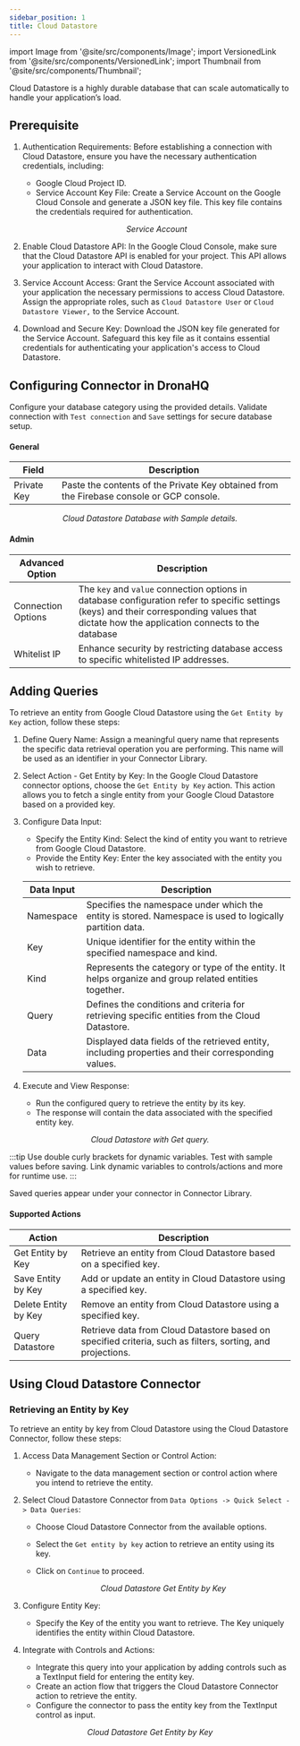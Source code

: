 ```yaml
---
sidebar_position: 1
title: Cloud Datastore
---
```


import Image from '@site/src/components/Image'; import VersionedLink from '@site/src/components/VersionedLink'; import
Thumbnail from '@site/src/components/Thumbnail';

Cloud Datastore is a highly durable database that can scale automatically to handle your application’s load.

## Prerequisite

1. Authentication Requirements: Before establishing a connection with Cloud Datastore, ensure you have the necessary
   authentication credentials, including:

   - Google Cloud Project ID.
   - Service Account Key File: Create a Service Account on the Google Cloud Console and generate a JSON key file. This
   key file contains the credentials required for authentication.
    <figure>
          <Thumbnail src="/img/reference/connectors/clouddata/serviceacc.jpeg" alt="Service Account" />
          <figcaption align = "center"><i>Service Account</i></figcaption>
   </figure>

2. Enable Cloud Datastore API: In the Google Cloud Console, make sure that the Cloud Datastore API is enabled for your
   project. This API allows your application to interact with Cloud Datastore.

3. Service Account Access: Grant the Service Account associated with your application the necessary permissions to
   access Cloud Datastore. Assign the appropriate roles, such as `Cloud Datastore User` or `Cloud Datastore Viewer,` to
   the Service Account.

4. Download and Secure Key: Download the JSON key file generated for the Service Account. Safeguard this key file as it
   contains essential credentials for authenticating your application's access to Cloud Datastore.

## Configuring Connector in DronaHQ

Configure your database category using the provided details. Validate connection with `Test connection` and `Save`
settings for secure database setup.

#### General

| Field       | Description                                                                              |
| ----------- | ---------------------------------------------------------------------------------------- |
| Private Key | Paste the contents of the Private Key obtained from the Firebase console or GCP console. |

  <figure>
       <Thumbnail src="/img/reference/connectors/clouddata/details.jpeg" alt="Cloud Datastore Database with Sample details." />
       <figcaption align = "center"><i>Cloud Datastore Database with Sample details.</i></figcaption>
 </figure>

#### Admin

| Advanced Option                                                                                    | Description                                                                                                                                                                                   |
| -------------------------------------------------------------------------------------------------- | --------------------------------------------------------------------------------------------------------------------------------------------------------------------------------------------- |
| Connection Options                                                                                 | The `key` and `value` connection options in database configuration refer to specific settings (keys) and their corresponding values that dictate how the application connects to the database |
| <VersionedLink to = "/datasource-concepts/whitelisting-dronahq-ip/"> Whitelist IP </VersionedLink> | Enhance security by restricting database access to specific whitelisted IP addresses.                                                                                                         |

## Adding Queries

To retrieve an entity from Google Cloud Datastore using the `Get Entity by Key` action, follow these steps:

1. Define Query Name: Assign a meaningful query name that represents the specific data retrieval operation you are
   performing. This name will be used as an identifier in your Connector Library.

2. Select Action - Get Entity by Key: In the Google Cloud Datastore connector options, choose the `Get Entity by Key`
   action. This action allows you to fetch a single entity from your Google Cloud Datastore based on a provided key.

3. Configure Data Input:

   - Specify the Entity Kind: Select the kind of entity you want to retrieve from Google Cloud Datastore.
   - Provide the Entity Key: Enter the key associated with the entity you wish to retrieve.

   | Data Input | Description                                                                                              |
   | ---------- | -------------------------------------------------------------------------------------------------------- |
   | Namespace  | Specifies the namespace under which the entity is stored. Namespace is used to logically partition data. |
   | Key        | Unique identifier for the entity within the specified namespace and kind.                                |
   | Kind       | Represents the category or type of the entity. It helps organize and group related entities together.    |
   | Query      | Defines the conditions and criteria for retrieving specific entities from the Cloud Datastore.           |
   | Data       | Displayed data fields of the retrieved entity, including properties and their corresponding values.      |

4. Execute and View Response:
   - Run the configured query to retrieve the entity by its key.
   - The response will contain the data associated with the specified entity key.

 <figure>
       <Thumbnail src="/img/reference/connectors/clouddata/get.jpeg" alt="Cloud Datastore with Get query." />
       <figcaption align = "center"><i>Cloud Datastore with Get query.</i></figcaption>
 </figure>

:::tip 
Use double curly brackets for dynamic variables. Test with sample values before saving. Link dynamic variables to
controls/actions and more for runtime use. 
:::

Saved queries appear under your connector in Connector Library.

#### Supported Actions

| Action               | Description                                                                                                |
| -------------------- | ---------------------------------------------------------------------------------------------------------- |
| Get Entity by Key    | Retrieve an entity from Cloud Datastore based on a specified key.                                          |
| Save Entity by Key   | Add or update an entity in Cloud Datastore using a specified key.                                          |
| Delete Entity by Key | Remove an entity from Cloud Datastore using a specified key.                                               |
| Query Datastore      | Retrieve data from Cloud Datastore based on specified criteria, such as filters, sorting, and projections. |

## Using Cloud Datastore Connector

### Retrieving an Entity by Key

To retrieve an entity by key from Cloud Datastore using the Cloud Datastore Connector, follow these steps:

1. Access Data Management Section or Control Action:

   - Navigate to the data management section or control action where you intend to retrieve the entity.

2. Select Cloud Datastore Connector from `Data Options -> Quick Select -> Data Queries`:

   - Choose Cloud Datastore Connector from the available options.
   - Select the `Get entity by key` action to retrieve an entity using its key.
   - Click on `Continue` to proceed.

     <figure>
         <Thumbnail src="/img/reference/connectors/clouddata/get.jpeg" alt="Cloud Datastore Get Entity by Key" />
         <figcaption align = "center"><i>Cloud Datastore Get Entity by Key</i></figcaption>
   </figure>

3. Configure Entity Key:

   - Specify the Key of the entity you want to retrieve. The Key uniquely identifies the entity within Cloud Datastore.

4. Integrate with Controls and Actions:
   - Integrate this query into your application by adding controls such as a TextInput field for entering the entity
     key.
   - Create an action flow that triggers the Cloud Datastore Connector action to retrieve the entity.
   - Configure the connector to pass the entity key from the TextInput control as input.

  <figure>
       <Thumbnail src="/img/reference/connectors/clouddata/example.jpeg" alt="Cloud Datastore Get Entity by Key" />
       <figcaption align = "center"><i>Cloud Datastore Get Entity by Key</i></figcaption>
 </figure>
